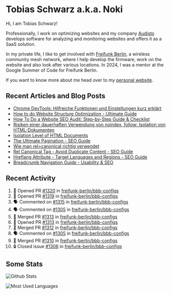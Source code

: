 # Tobias Schwarz a.k.a. Noki

Hi, I am Tobias Schwarz!

Professionally, I work on optimizing websites and my company [Audisto](https://audisto.com/) develops software for analyzing and monitoring websites and offers it as a SaaS solution.

In my private life, I like to get involved with [Freifunk Berlin](https://berlin.freifunk.net/en/), a wireless community mesh network, where I help develop the firmware, work on the website and also look after various locations. In 2024, I was a mentor at the Google Summer of Code for Freifunk Berlin.

If you want to know more about me head over to my [personal website](https://www.tobias-schwarz.com/).

## Recent Articles and Blog Posts

* [Chrome DevTools: Hilfreiche Funktionen und Einstellungen kurz erklärt](https://www.afs-akademie.org/magazin/chrome-devtools/)
* [How to do Website Structure Optimization - Ultimate Guide](https://audisto.com/guides/structure-optimization/)
* [How To Do a Website SEO Audit: Step-by-Step Guide & Checklist](https://audisto.com/guides/website-audit/)
* [Risiken einer dauerhaften Verwendung von noindex, follow: Isolation von HTML-Dokumenten](https://www.websiteboosting.com/magazin/55/risiken-einer-dauerhaften-verwendung-von-noindex-follow-isolation-von-html-dokumenten.html)
* [Isolation Level of HTML Documents](https://audisto.com/help/crawler/features/isolation/)
* [The Ultimate Pagination - SEO Guide](https://audisto.com/guides/pagination/)
* [Wie man rel=canonical richtig verwendet](https://www.websiteboosting.com/magazin/35/wie-man-relcanonical-richtig-einsetzt.html)
* [Rel Canonical Tag - Avoid Duplicate Content - SEO Guide](https://audisto.com/guides/canonical/)
* [Hreflang Attribute - Target Languages and Regions - SEO Guide](https://audisto.com/guides/hreflang/)
* [Breadcrumb Navigation Guide - Usability & SEO](https://audisto.com/guides/breadcrumb/)

## Recent Activity

<!--START_SECTION:activity-->
1. 💪 Opened PR [#1320](https://github.com/freifunk-berlin/bbb-configs/pull/1320) in [freifunk-berlin/bbb-configs](https://github.com/freifunk-berlin/bbb-configs)
2. 💪 Opened PR [#1319](https://github.com/freifunk-berlin/bbb-configs/pull/1319) in [freifunk-berlin/bbb-configs](https://github.com/freifunk-berlin/bbb-configs)
3. 🗣 Commented on [#1315](https://github.com/freifunk-berlin/bbb-configs/pull/1315#issuecomment-3155458858) in [freifunk-berlin/bbb-configs](https://github.com/freifunk-berlin/bbb-configs)
4. 🗣 Commented on [#1305](https://github.com/freifunk-berlin/bbb-configs/pull/1305#issuecomment-3155453128) in [freifunk-berlin/bbb-configs](https://github.com/freifunk-berlin/bbb-configs)
5. 🎉 Merged PR [#1313](https://github.com/freifunk-berlin/bbb-configs/pull/1313) in [freifunk-berlin/bbb-configs](https://github.com/freifunk-berlin/bbb-configs)
6. 💪 Opened PR [#1313](https://github.com/freifunk-berlin/bbb-configs/pull/1313) in [freifunk-berlin/bbb-configs](https://github.com/freifunk-berlin/bbb-configs)
7. 🎉 Merged PR [#1312](https://github.com/freifunk-berlin/bbb-configs/pull/1312) in [freifunk-berlin/bbb-configs](https://github.com/freifunk-berlin/bbb-configs)
8. 🗣 Commented on [#1305](https://github.com/freifunk-berlin/bbb-configs/pull/1305#issuecomment-3144809302) in [freifunk-berlin/bbb-configs](https://github.com/freifunk-berlin/bbb-configs)
9. 🎉 Merged PR [#1310](https://github.com/freifunk-berlin/bbb-configs/pull/1310) in [freifunk-berlin/bbb-configs](https://github.com/freifunk-berlin/bbb-configs)
10. 🔒 Closed issue [#1306](https://github.com/freifunk-berlin/bbb-configs/issues/1306) in [freifunk-berlin/bbb-configs](https://github.com/freifunk-berlin/bbb-configs)
<!--END_SECTION:activity-->

## Some Stats

![Github Stats](https://github-readme-stats.vercel.app/api?username=noki&rank_icon=github&theme=transparent&card_width=450)

![Most Used Languages](https://github-readme-stats.vercel.app/api/top-langs?username=noki&layout=compact&langs_count=8&theme=transparent&card_width=450)
